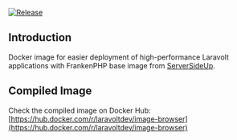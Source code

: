 [![Release](https://img.shields.io/github/v/release/laravolt/image-browser)](https://github.com/laravolt/image-browser/releases)

## Introduction

Docker image for easier deployment of high-performance Laravolt applications with FrankenPHP base image from [ServerSideUp](https://serversideup.net).

## Compiled Image

Check the compiled image on Docker Hub: [https://hub.docker.com/r/laravoltdev/image-browser](https://hub.docker.com/r/laravoltdev/image-browser)

